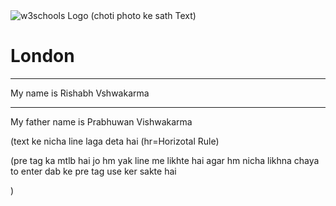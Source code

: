 <html>
<body>
<img src="w3schools.png" 
alt
="w3schools Logo">
</body>
</html>
(choti photo ke sath Text)

<html>
<body>
<h1> London</h1>
<hr>
<p> My name is Rishabh Vshwakarma<hr>
My father name is Prabhuwan Vishwakarma </p>
</body>
</html>
(text ke nicha line laga deta hai (hr=Horizotal Rule)

(pre tag ka mtlb hai jo hm yak line me likhte hai agar hm nicha likhna chaya to enter dab ke pre tag use ker sakte hai</p>)

